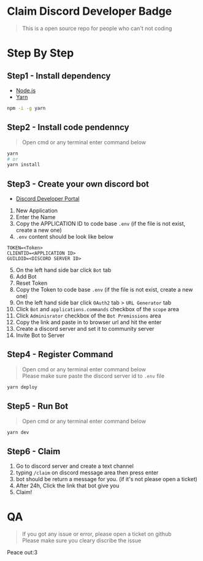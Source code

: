 # Claim Discord Developer Badge
> This is a open source repo for people who can't not coding  

# Step By Step
## Step1 - Install dependency
- [Node.js](https://nodejs.org/en/)
- [Yarn](https://yarnpkg.com/getting-started/install)
```bash
npm -i -g yarn
```
## Step2 - Install code pendenncy
> Open cmd or any terminal enter command below
```bash
yarn  
# or  
yarn install
```

## Step3 - Create your own discord bot
- [Discord Developer Portal](https://discord.com/developers/applications)
1. New Application
2. Enter the Name
3. Copy the APPLICATION ID to code base `.env` (if the file is not exist, create a new one) 
4. `.env` content should be look like below
```
TOKEN=<Token>
CLIENTID=<APPLICATION ID>
GUILDID=<DISCORD SERVER ID>
```
5. On the left hand side bar click `Bot` tab
6. Add Bot
7. Reset Token
8. Copy the Token to code base `.env` (if the file is not exist, create a new one)
9. On the left hand side bar click `OAuth2` tab > `URL Generator` tab
10. Click `Bot` and `applications.commands` checkbox of the `scope` area
11. Click `Adminisrator` checkbox of the `Bot Premissions` area
12. Copy the link and paste in to browser url and hit the enter
13. Create a discord server and set it to community server
14. Invite Bot to Server
## Step4 - Register Command
> Open cmd or any terminal enter command below  
> Please make sure paste the discord server id to `.env` file
```bash
yarn deploy
```
## Step5 - Run Bot
> Open cmd or any terminal enter command below
```bash
yarn dev
```

## Step6 - Claim 
1. Go to discord server and create a text channel
2. typing `/claim` on discord message area then press enter
3. bot should be return a message for you. (if it's not please open a ticket)
4. After 24h, Click the link that bot give you
5. Claim!

# QA
> If you got any issue or error, please open a ticket on github  
> Please make sure you cleary discribe the issue

Peace out:3